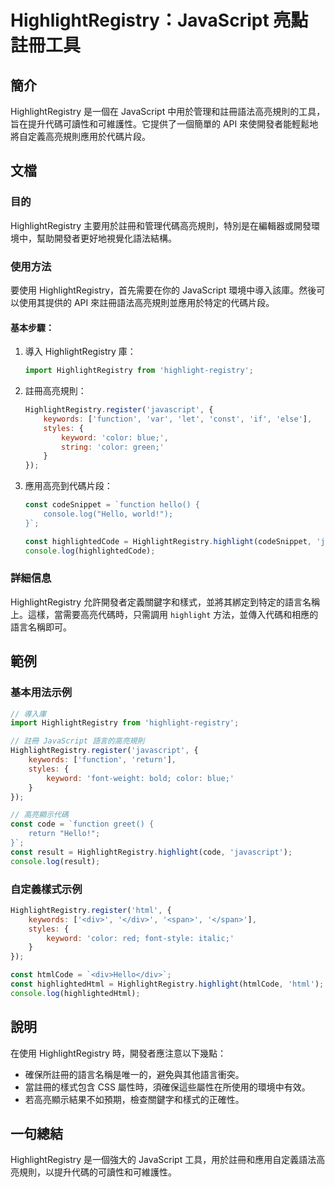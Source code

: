 <!--
Meta Description: # HighlightRegistry：JavaScript 亮點註冊工具 ## 簡介 HighlightRegistry 是一個在 JavaScript 中用於管理和註冊語法高亮規則的工具，旨在提升代碼可讀性和可維護性。它提供了一個簡單的 API 來使開發者能輕鬆地將自定義高亮規則應用於代碼片段。...
Meta Keywords: highlightregistry, javascript, const, highlight, function
-->

# HighlightRegistry：JavaScript 亮點註冊工具

## 簡介
HighlightRegistry 是一個在 JavaScript 中用於管理和註冊語法高亮規則的工具，旨在提升代碼可讀性和可維護性。它提供了一個簡單的 API 來使開發者能輕鬆地將自定義高亮規則應用於代碼片段。

## 文檔
### 目的
HighlightRegistry 主要用於註冊和管理代碼高亮規則，特別是在編輯器或開發環境中，幫助開發者更好地視覺化語法結構。

### 使用方法
要使用 HighlightRegistry，首先需要在你的 JavaScript 環境中導入該庫。然後可以使用其提供的 API 來註冊語法高亮規則並應用於特定的代碼片段。

#### 基本步驟：
1. 導入 HighlightRegistry 庫：
   ```javascript
   import HighlightRegistry from 'highlight-registry';
   ```

2. 註冊高亮規則：
   ```javascript
   HighlightRegistry.register('javascript', {
       keywords: ['function', 'var', 'let', 'const', 'if', 'else'],
       styles: {
           keyword: 'color: blue;',
           string: 'color: green;'
       }
   });
   ```

3. 應用高亮到代碼片段：
   ```javascript
   const codeSnippet = `function hello() {
       console.log("Hello, world!");
   }`;
   
   const highlightedCode = HighlightRegistry.highlight(codeSnippet, 'javascript');
   console.log(highlightedCode);
   ```

### 詳細信息
HighlightRegistry 允許開發者定義關鍵字和樣式，並將其綁定到特定的語言名稱上。這樣，當需要高亮代碼時，只需調用 `highlight` 方法，並傳入代碼和相應的語言名稱即可。

## 範例
### 基本用法示例
```javascript
// 導入庫
import HighlightRegistry from 'highlight-registry';

// 註冊 JavaScript 語言的高亮規則
HighlightRegistry.register('javascript', {
    keywords: ['function', 'return'],
    styles: {
        keyword: 'font-weight: bold; color: blue;'
    }
});

// 高亮顯示代碼
const code = `function greet() {
    return "Hello!";
}`;
const result = HighlightRegistry.highlight(code, 'javascript');
console.log(result);
```

### 自定義樣式示例
```javascript
HighlightRegistry.register('html', {
    keywords: ['<div>', '</div>', '<span>', '</span>'],
    styles: {
        keyword: 'color: red; font-style: italic;'
    }
});

const htmlCode = `<div>Hello</div>`;
const highlightedHtml = HighlightRegistry.highlight(htmlCode, 'html');
console.log(highlightedHtml);
```

## 說明
在使用 HighlightRegistry 時，開發者應注意以下幾點：
- 確保所註冊的語言名稱是唯一的，避免與其他語言衝突。
- 當註冊的樣式包含 CSS 屬性時，須確保這些屬性在所使用的環境中有效。
- 若高亮顯示結果不如預期，檢查關鍵字和樣式的正確性。

## 一句總結
HighlightRegistry 是一個強大的 JavaScript 工具，用於註冊和應用自定義語法高亮規則，以提升代碼的可讀性和可維護性。